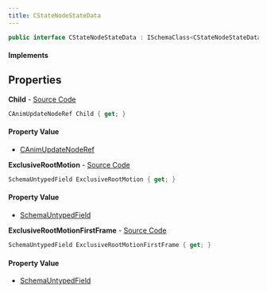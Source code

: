```yaml
---
title: CStateNodeStateData
---
```


```csharp
public interface CStateNodeStateData : ISchemaClass<CStateNodeStateData>, ISchemaField, ISchemaClass, INativeHandle
```

#### Implements

## Properties

**Child** - [Source Code](https://github.com/swiftly-solution/swiftlys2/blob/main/managed/src/SwiftlyS2.Generated/Schemas/Interfaces/CStateNodeStateData.cs#L16)

```csharp
CAnimUpdateNodeRef Child { get; }
```

#### Property Value

- [CAnimUpdateNodeRef](/docs/api/shared/schemadefinitions/canimupdatenoderef)

**ExclusiveRootMotion** - [Source Code](https://github.com/swiftly-solution/swiftlys2/blob/main/managed/src/SwiftlyS2.Generated/Schemas/Interfaces/CStateNodeStateData.cs#L19)

```csharp
SchemaUntypedField ExclusiveRootMotion { get; }
```

#### Property Value

- [SchemaUntypedField](/docs/api/shared/schemas/schemauntypedfield)

**ExclusiveRootMotionFirstFrame** - [Source Code](https://github.com/swiftly-solution/swiftlys2/blob/main/managed/src/SwiftlyS2.Generated/Schemas/Interfaces/CStateNodeStateData.cs#L22)

```csharp
SchemaUntypedField ExclusiveRootMotionFirstFrame { get; }
```

#### Property Value

- [SchemaUntypedField](/docs/api/shared/schemas/schemauntypedfield)

